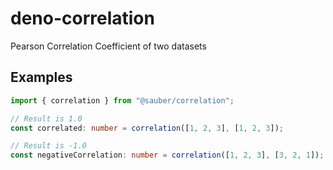 # deno-correlation

Pearson Correlation Coefficient of two datasets

## Examples

```typescript
import { correlation } from "@sauber/correlation";

// Result is 1.0
const correlated: number = correlation([1, 2, 3], [1, 2, 3]);

// Result is -1.0
const negativeCorrelation: number = correlation([1, 2, 3], [3, 2, 1]);
```
